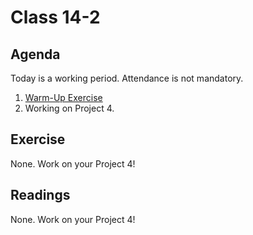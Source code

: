 # Class 14-2

## Agenda

Today is a working period. Attendance is not mandatory.
1. [Warm-Up Exercise](https://docs.google.com/document/d/1Scr35w4uD0FY2GqeH06L31AzHk8tmPS4Ld3RSppkueM)
1. Working on Project 4.

## Exercise

None. Work on your Project 4!

## Readings

None. Work on your Project 4!
